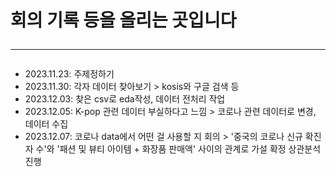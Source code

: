 # 회의 기록 등을 올리는 곳입니다  <hr>

- 2023.11.23: 주제정하기
- 2023.11.30: 각자 데이터 찾아보기 > kosis와 구글 검색 등
- 2023.12.03: 찾은 csv로 eda작성, 데이터 전처리 작업
- 2023.12.05: K-pop 관련 데이터 부실하다고 느낌 > 코로나 관련 데이터로 변경, 데이터 수집
- 2023.12.07: 코로나 data에서 어떤 걸 사용할 지 회의 > '중국의 코로나 신규 확진자 수'와 '패션 및 뷰티 아이템 + 화장품 판매액' 사이의 관계로 가설 확정
                상관분석 진행
              
